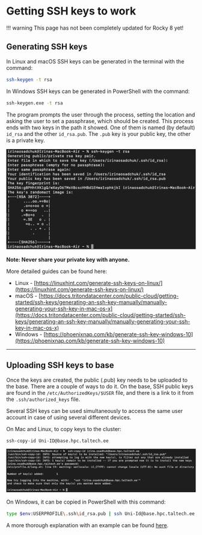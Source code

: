 # Getting SSH keys to work

!!! warning
    This page has not been completely updated for Rocky 8 yet!

## Generating SSH keys

In Linux and macOS SSH keys can be generated in the terminal with the command:

```sh
ssh-keygen -t rsa
```

In Windows SSH keys can be generated in PowerShell with the command:

```sh
ssh-keygen.exe -t rsa
```

The program prompts the user through the process, setting the location and asking the user to set a passphrase, which should be created. This process ends with two keys in the path it showed. One of them is named (by default) `id_rsa` and the other `id_rsa.pub`. The `.pub` key is your public key, the other is a private key.

![ssh-keygen](/access/attachments/ssh-key_1.png)

**Note: Never share your private key with anyone.**

More detailed guides can be found here:

- Linux - [https://linuxhint.com/generate-ssh-keys-on-linux/](https://linuxhint.com/generate-ssh-keys-on-linux/)
- macOS - [https://docs.tritondatacenter.com/public-cloud/getting-started/ssh-keys/generating-an-ssh-key-manually/manually-generating-your-ssh-key-in-mac-os-x](https://docs.tritondatacenter.com/public-cloud/getting-started/ssh-keys/generating-an-ssh-key-manually/manually-generating-your-ssh-key-in-mac-os-x)
- Windows - [https://phoenixnap.com/kb/generate-ssh-key-windows-10](https://phoenixnap.com/kb/generate-ssh-key-windows-10)

---

## Uploading SSH keys to base

Once the keys are created, the public (.pub) key needs to be uploaded to the base. There are a couple of ways to do it. On the base, SSH public keys are found in the `/etc/AuthorizedKeys/$USER` file, and there is a link to it from the `.ssh/authorized_keys` file.

Several SSH keys can be used simultaneously to access the same user account in case of using several different devices.

On Mac and Linux, to copy keys to the cluster:

```sh
ssh-copy-id Uni-ID@base.hpc.taltech.ee
```

![ssh-keygen](/access/attachments/ssh-key_2.png)

On Windows, it can be copied in PowerShell with this command:

```sh
type $env:USERPROFILE\.ssh\id_rsa.pub | ssh Uni-Id@base.hpc.taltech.ee "cat >> .ssh/authorized_keys"
```

A more thorough explanation with an example can be found [here](https://www.chrisjhart.com/Windows-10-ssh-copy-id/).
